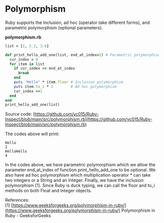 # Polymorphism

Ruby supports the Inclusion, ad hoc (operator take different forms), and parametric polymorphism (optional parameters).

**polymorphism.rb**
```ruby
list = [1, 2.2, 3.6] 

def print_hello_add_one(list, end_at_index=2) # Parametric polymorphism
  cur_index = 0
  for item in list
    if cur_index >= end_at_index
      break
    end
    puts "Hello" * item.floor # Inclusion polymorphism
    puts item.to_i * 2        # Ad hoc polymorphism
    cur_index +=1
  end
end
print_hello_add_one(list)
```

Source code: [https://github.com/yc015/Ruby-Inspect/blob/main/src/polymorphism.rb](https://github.com/yc015/Ruby-Inspect/blob/main/src/polymorphism.rb)

The codes above will print:  

    Hello
    2
    HelloHello
    4
    
In the codes above, we have parametric polymorphism which we allow the parameter end_at_index of function print_hello_add_one to be optional. We also have ad hoc polymorphism which multiplication operator * can take two integers or a String and an Integer. Finally, we have the inclusion polymorphism [1]. Since Ruby is duck typing, we can call the floor and to_i methods on both Float and Integer objects.

References:  
[1] [https://www.geeksforgeeks.org/polymorphism-in-ruby/](https://www.geeksforgeeks.org/polymorphism-in-ruby/) Polymorphism in Ruby - GeeksforGeeks
